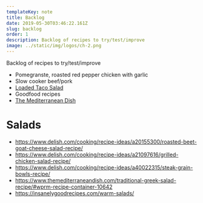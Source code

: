 ```yaml
---
templateKey: note
title: Backlog
date: 2019-05-30T03:46:22.161Z
slug: backlog
order: 1
description: Backlog of recipes to try/test/improve
image: ../static/img/logos/ch-2.png
---
```


Backlog of recipes to try/test/improve

- Pomegranste, roasted red pepper chicken with garlic
- Slow cooker beef/pork
- [Loaded Taco Salad](https://thetoastedpinenut.com/loaded-taco-salad/)
- Goodfood recipes
- [The Mediterranean Dish](https://www.themediterraneandish.com/category/entree/)


# Salads

- https://www.delish.com/cooking/recipe-ideas/a20155300/roasted-beet-goat-cheese-salad-recipe/
- https://www.delish.com/cooking/recipe-ideas/a21097616/grilled-chicken-salad-recipe/
- https://www.delish.com/cooking/recipe-ideas/a40022315/steak-grain-bowls-recipe/
- https://www.themediterraneandish.com/traditional-greek-salad-recipe/#wprm-recipe-container-10642
- https://insanelygoodrecipes.com/warm-salads/
